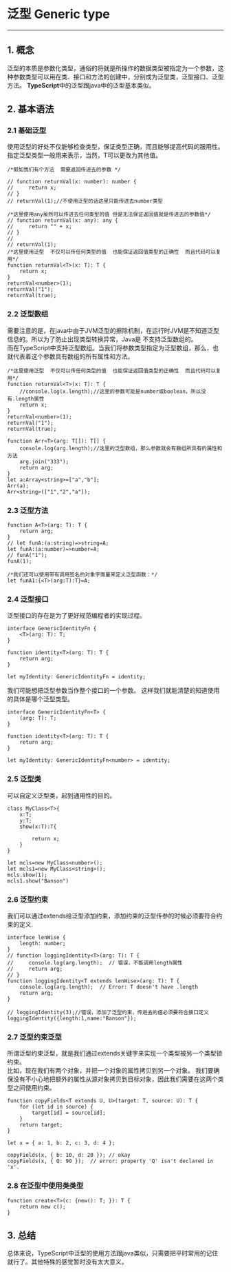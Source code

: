 # 泛型 Generic type
---
## 1. 概念
泛型的本质是参数化类型，通俗的将就是所操作的数据类型被指定为一个参数，这种参数类型可以用在类、接口和方法的创建中，分别成为泛型类，泛型接口、泛型方法。 
**TypeScript**中的泛型跟java中的泛型基本类似。

## 2. 基本语法

### 2.1 基础泛型
使用泛型的好处不仅能够检查类型，保证类型正确，而且能够提高代码的服用性。指定泛型类型一般用来表示，当然，T可以更改为其他值。
```
/*假如我们有个方法  需要返回传进去的参数 */

// function returnVal(x: number): number {
//     return x;
// }
// returnVal(1);//不使用泛型的话这里只能传进去number类型

/*这里使用any虽然可以传进去任何类型的值 但是无法保证返回值就是传进去的参数值*/
// function returnVal(x: any): any {
//     return "" + x;
// }
//
// returnVal(1);
/*这里使用泛型  不仅可以传任何类型的值  也能保证返回值类型的正确性  而且代码可以复用*/
function returnVal<T>(x: T): T {
    return x;
}
returnVal<number>(1);
returnVal("1");
returnVal(true);
```

### 2.2 泛型数组
需要注意的是，在java中由于JVM泛型的擦除机制，在运行时JVM是不知道泛型信息的。所以为了防止出现类型转换异常，Java是 不支持泛型数组的。  
而在TypeScript中支持泛型数组。当我们将参数类型指定为泛型数组，那么，也就代表着这个参数具有数组的所有属性和方法。
```
/*这里使用泛型  不仅可以传任何类型的值  也能保证返回值类型的正确性  而且代码可以复用*/
function returnVal<T>(x: T): T {
    //console.log(x.length);//这里的参数可能是number或boolean，所以没有.length属性
    return x;
}
returnVal<number>(1);
returnVal("1");
returnVal(true);

function Arr<T>(arg: T[]): T[] {
    console.log(arg.length);//这里的泛型数组，那么参数就会有数组所具有的属性和方法
    arg.join("333");
    return arg;
}
let a:Array<string>=["a","b"];
Arr(a);
Arr<string>(["1","2","a"]);
```

### 2.3 泛型方法
```
function A<T>(arg: T): T {
    return arg;
}
// let funA:(a:string)=>string=A;
let funA:(a:number)=>number=A;
// funA("1");
funA(1);

/*我们还可以使用带有调用签名的对象字面量来定义泛型函数：*/
let funA1:{<T>(arg:T):T}=A;
```

### 2.4 泛型接口
泛型接口的存在是为了更好规范编程者的实现过程。
```
interface GenericIdentityFn {
    <T>(arg: T): T;
}

function identity<T>(arg: T): T {
    return arg;
}

let myIdentity: GenericIdentityFn = identity;
```
我们可能想把泛型参数当作整个接口的一个参数。 这样我们就能清楚的知道使用的具体是哪个泛型类型。
```
interface GenericIdentityFn<T> {
    (arg: T): T;
}

function identity<T>(arg: T): T {
    return arg;
}

let myIdentity: GenericIdentityFn<number> = identity;
```

### 2.5 泛型类
可以自定义泛型类，起到通用性的目的。
```
class MyClass<T>{
    x:T;
    y:T;
    show(x:T):T{

        return x;
    }
}

let mcls=new MyClass<number>();
let mcls1=new MyClass<string>();
mcls.show(1);
mcls1.show("Banson")
```

### 2.6 泛型约束 
我们可以通过extends给泛型添加约束，添加约束的泛型传参的时候必须要符合约束的定义.
```
interface lenWise {
    length: number;
}
// function loggingIdentity<T>(arg: T): T {
//     console.log(arg.length);  // 错误，不能调用length属性
//     return arg;
// }
function loggingIdentity<T extends lenWise>(arg: T): T {
    console.log(arg.length);  // Error: T doesn't have .length
    return arg;
}

// loggingIdentity(3);//错误，添加了泛型约束，传进去的值必须要符合接口定义
loggingIdentity({length:1,name:"Banson"});
```

### 2.7 泛型约束泛型 
所谓泛型约束泛型，就是我们通过extends关键字来实现一个类型被另一个类型锁约束。  
比如，现在我们有两个对象，并把一个对象的属性拷贝到另一个对象。 我们要确保没有不小心地把额外的属性从源对象拷贝到目标对象，因此我们需要在这两个类型之间使用约束。
```
function copyFields<T extends U, U>(target: T, source: U): T {
    for (let id in source) {
        target[id] = source[id];
    }
    return target;
}

let x = { a: 1, b: 2, c: 3, d: 4 };

copyFields(x, { b: 10, d: 20 }); // okay
copyFields(x, { Q: 90 });  // error: property 'Q' isn't declared in 'x'.
```

### 2.8 在泛型中使用类类型
```
function create<T>(c: {new(): T; }): T {
    return new c();
}
```

## 3. 总结
总体来说，TypeScript中泛型的使用方法跟java类似，只需要把平时常用的记住就行了。其他特殊的感觉暂时没有太大意义。